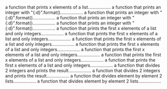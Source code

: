 a function that prints x elements of a list..................
a function that prints an integer with "{:d}".format()..................
a function that prints an integer with "{:d}".format()..................
a function that prints an integer with "{:d}".format()..................
a function that prints an integer with "{:d}".format()..................
a function that prints the first x elements of a list and only integers..................
a function that prints the first x elements of a list and only integers..................
a function that prints the first x elements of a list and only integers..................
a function that prints the first x elements of a list and only integers..................
a function that prints the first x elements of a list and only integers..................
a function that prints the first x elements of a list and only integers..................
a function that prints the first x elements of a list and only integers..................
a function that divides 2 integers and prints the result..................
a function that divides 2 integers and prints the result..................
a function that divides element by element 2 lists..................
a function that divides element by element 2 lists..................
